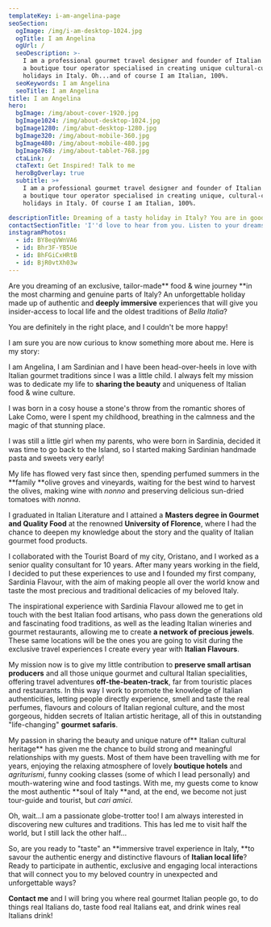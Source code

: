 ```yaml
---
templateKey: i-am-angelina-page
seoSection:
  ogImage: /img/i-am-desktop-1024.jpg
  ogTitle: I am Angelina
  ogUrl: /
  seoDescription: >-
    I am a professional gourmet travel designer and founder of Italian Flavours,
    a boutique tour operator specialised in creating unique cultural-culinary
    holidays in Italy. Oh...and of course I am Italian, 100%. 
  seoKeywords: I am Angelina
  seoTitle: I am Angelina
title: I am Angelina
hero:
  bgImage: /img/about-cover-1920.jpg
  bgImage1024: /img/about-desktop-1024.jpg
  bgImage1280: /img/abut-desktop-1280.jpg
  bgImage320: /img/about-mobile-360.jpg
  bgImage480: /img/about-mobile-480.jpg
  bgImage768: /img/about-tablet-768.jpg
  ctaLink: /
  ctaText: Get Inspired! Talk to me
  heroBgOverlay: true
  subtitle: >+
    I am a professional gourmet travel designer and founder of Italian Flavours,
    a boutique tour operator specialised in creating unique, cultural-culinary
    holidays in Italy. Of course I am Italian, 100%.

descriptionTitle: Dreaming of a tasty holiday in Italy? You are in good hands!
contactSectionTitle: 'I''d love to hear from you. Listen to your dreams, drop me a line!'
instagramPhotos:
  - id: BY8eqVWnVA6
  - id: Bhr3F-YB5Ue
  - id: BhFGiCxHRtB
  - id: BjR0vtXh03w
---
```

Are you dreaming of an exclusive, tailor-made** food & wine journey **in the most charming and genuine parts of Italy? An unforgettable holiday made up of authentic and **deeply immersive** experiences that will give you insider-access to local life and the oldest traditions of _Bella Italia_?

You are definitely in the right place, and I couldn't be more happy!

I am sure you are now curious to know something more about me. Here is my story:

I am Angelina, I am Sardinian and I have been head-over-heels in love with Italian gourmet traditions since I was a little child. I always felt my mission was to dedicate my life to **sharing the beauty** and uniqueness of Italian food & wine culture.

I was born in a cosy house a stone's throw from the romantic shores of Lake Como, were I spent my childhood, breathing in the calmness and the magic of that stunning place. 

I was still a little girl when my parents, who were born in Sardinia, decided it was time to go back to the Island, so I started making Sardinian handmade pasta and sweets very early!

My life has flowed very fast since then, spending perfumed summers in the **family **olive groves and vineyards, waiting for the best wind to harvest the olives, making wine with _nonno_ and preserving delicious sun-dried tomatoes with _nonna_.

I graduated in Italian Literature and I attained a **Masters degree in Gourmet and Quality Food** at the renowned **University of Florence**, where I had the chance to deepen my knowledge about the story and the quality of Italian gourmet food products.

I collaborated with the Tourist Board of my city, Oristano, and I worked as a senior quality consultant for 10 years. After many years working in the field, I decided to put these experiences to use and I founded my first company, Sardinia Flavour, with the aim of making people all over the world know and taste the most precious and traditional delicacies of my beloved Italy.

The inspirational experience with Sardinia Flavour allowed me to get in touch with the best Italian food artisans, who pass down the generations old and fascinating food traditions, as well as the leading Italian wineries and gourmet restaurants, allowing me to create **a network of precious jewels**. These same locations will be the ones you are going to visit during the exclusive travel experiences I create every year with **Italian Flavours**.

My mission now is to give my little contribution to **preserve small artisan producers** and all those unique gourmet and cultural Italian specialities, offering travel adventures **off-the-beaten-track**, far from touristic places and restaurants. In this way I work to promote the knowledge of Italian authenticities, letting people directly experience, smell and taste the real perfumes, flavours and colours of Italian regional culture, and the most gorgeous, hidden secrets of Italian artistic heritage, all of this in outstanding "life-changing" **gourmet safaris**.

My passion in sharing the beauty and unique nature of** Italian cultural heritage** has given me the chance to build strong and meaningful relationships with my guests. Most of them have been travelling with me for years, enjoying the relaxing atmosphere of lovely **boutique hotels** and _agriturismi_, funny cooking classes (some of which I lead personally) and mouth-watering wine and food tastings. With me, my guests come to know the most authentic **soul of Italy **and, at the end, we become not just tour-guide and tourist, but _cari amici_.

Oh, wait...I am a passionate globe-trotter too! I am always interested in discovering new cultures and traditions. This has led me to visit half the world, but I still lack the other half...

So, are you ready to "taste" an **immersive travel experience in Italy, **to savour the authentic energy and distinctive flavours of **Italian local life**? Ready to participate in authentic, exclusive and engaging local interactions that will connect you to my beloved country in unexpected and unforgettable ways? 

**Contact me** and I will bring you where real gourmet Italian people go, to do things real Italians do, taste food real Italians eat, and drink wines real Italians drink!
